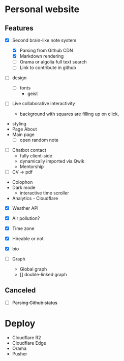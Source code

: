 # Personal website

## Features

- [x] Second brain-like note system

  - [x] Parsing from Github CDN
  - [x] Markdown rendering
  - [ ] Orama or algolia full text search
  - [ ] Link to contribute in github

- [ ] design
  - [ ] fonts
    - geist
- [ ] Live collaborative interactivity

  - background with squares are filling up on click,

- styling
- Page About
- Main page
  - [ ] open random note
- [ ] Chatbot contact
  - fully client-side
  - dynamically imported via Qwik
  - Mentorship
- [ ] CV -> pdf
- Colophon
- Dark mode
  - interactive time scroller
- Analytics - Cloudflare

- [x] Weather API
- [x] Air pollution?
- [x] Time zone
- [x] Hireable or not
- [x] bio

- [ ] Graph
  - Global graph
  - [] double-linked graph

## Canceled

- [ ] ~~Parsing Github status~~

# Deploy

- Cloudflare R2
- Cloudflare Edge
- Orama
- Pusher
